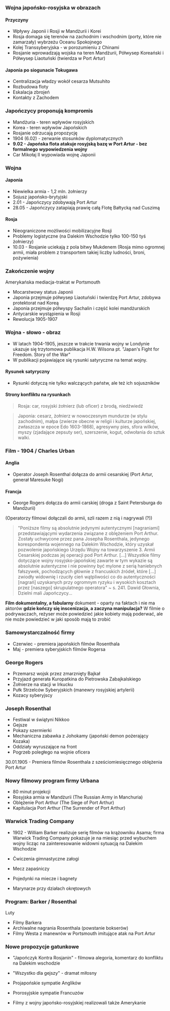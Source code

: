 ### Wojna japońsko-rosyjska w obrazach


#### Przyczyny

- Wpływy Japonii i Rosji w Mandżurii i Korei
- Rosja domaga się terenów na zachodnim i wschodnim (porty, które nie zamarzały) wybrzeżu Oceanu Spokojnego
- Kolej Transsyberyjska - w porozumieniu z Chinami
- Rosjanie wprowadzają wojska na teren Mandżurii, Półwysep Koreański i Półwysep Liaotuński (twierdza w Port Artur)

#### Japonia po siogunacie Tokugawa

- Centralizacja władzy wokół cesarza Mutsuhito
- Rozbudowa floty
- Eskalacja zbrojeń 
- Kontakty z Zachodem


### Japończycy proponują kompromis

- Mandżuria - teren wpływów rosyjskich
- Korea - teren wpływów Japońskich
- Rosjanie odrzucają propozycję
- 1904 (6.02) - zerwanie stosunków dyplomatycznych
- **9.02 - Japońska flota atakuje rosyjską bazę w Port Artur - bez formalnego wypowiedzenia wojny**
- Car Mikołaj II wypowiada wojnę Japonii


### Wojna

#### Japonia
- Niewielka armia - 1,2 mln. żołnierzy
- Sojusz japońsko-brytyjski
- 2.01 - Japończycy zdobywają Port Artur
- 28.05 - Japończycy zatapiają prawię całą Flotę Bałtycką nad Cuszimą

#### Rosja
- Nieograniczone możliwości mobilizacyjne Rosji
- Problemy logistyczne (na Dalekim Wschodzie tylko 100-150 tyś żołnierzy)
- 10.03 - Rosjanie uciekają z pola bitwy Mukdenem
(Rosja mimo ogromnej armii, miała problem z transportem takiej liczby ludności, broni, pożywienia)


### Zakończenie wojny
Amerykańska mediacja-traktat w Portsmouth

- Mocarstwowy status Japonii
- Japonia przejmuje półwysep Liaotuński i twierdzę Port Artur, zdobywa protektorat nad Koreą
- Japonia przejmuje półwyspy Sachalin i część kolei mandżurskich
- Antycarskie wystąpienia w Rosji
- Rewolucja 1905-1907

### Wojna - słowo - obraz

- W latach 1904-1905, jeszcze w trakcie trwania wojny w Londynie ukazuje się trzytomowa publikacja H.W. Wilsona pt. "Japan's Fight for Freedom. Story of the War"
- W publikacji pojawiające się rysunki satyryczne na temat wojny.


#### Rysunek satyryczny

- Rysunki dotyczą nie tylko walczących państw, ale też ich sojuszników

#### Strony konfliktu na rysunkach

> Rosja: car, rosyjski żołnierz (lub oficer) z brodą, niedźwiedź


>Japonia: cesarz, żołnierz w nowoczesnym mundurze (w stylu zachodnim), małpa (zwierze obecne w religii i kulturze japońskiej, zwłaszcza w epoce Edo 1603-1868), agresywny pies, sfora wilków, myszy (zjadające zepsuty ser), szerszenie, kogut, odwołania do sztuk walki.


### Film - 1904 / Charles Urban

#### Anglia
- Operator Joseph Rosenthal dołącza do armii cesarskiej (Port Artur, generał Maresuke Nogi)

#### Francja
- George Rogers dołącza do armii carskiej (droga z Saint Petersburga do Mandżurii)

(Operatorzy filmowi dołączali do armii, szli razem z nią i nagrywali (?))


>"Poniższe filmy są absolutnie jedynymi autentycznymi [nagraniami] przedstawiającymi wydarzenia związane z oblężeniem Port Arthur. Zostały uchwycone przez pana Josepha Rosenthala, jedynego korespondenta wojennego na Dalekim Wschodzie, który uzyskał pozwolenie japońskiego Urzędu Wojny na towarzyszenie 3. Armii Cesarskiej podczas jej operacji pod Port Arthur. [...] Wszystkie filmy dotyczące wojny rosyjsko-japońskiej zawarte w tym wykazie są absolutnie autentyczne i nie powinny być mylone z serią haniebnych fałszywek, pochodzących głównie z francuskich źródeł, które [...] zwiodły widownię i rzuciły cień wątpliwości co do autentyczności [nagrań] uzyskanych przy ogromnym ryzyku i wysokich kosztach przez [naszego] skrupulatnego operatora" ~ s. 241. Dawid Głownia, Dzielni mali Japończycy...


**Film dokumentalny, a fabularny**
dokument - oparty na faktach i nie ma aktorów
**gdzie kończy się inscenizacja, a zaczyna manipulacja?** 
W filmie o podrywaczach, reżyser może powiedzieć jakie kobiety mają poderwać, ale nie może powiedzieć w jaki sposób mają to zrobić

### Samowystarczalność firmy

- Czerwiec - premiera japońskich filmów Rosenthala
- Maj - premiera syberyjskich filmów Rogersa


### George Rogers

- Przemarsz wojsk przez zmarznięty Bajkał
- Przyjazd generała Kuropatkina do Pietrowska Zabajkalskiego
- Żołnierze na stacji w Irkucku
- Pułk Strzelców Syberyjskich (manewry rosyjskiej artylerii)
- Kozacy syberyjscy


### Joseph Rosenthal

- Festiwal w świątyni Nikkoo
- Gejsze
- Pokazy szermierki
- Mechaniczna zabawka z Johokamy (japoński demon pożerający Kozaka)
- Oddziały wyruszające na front
- Pogrzeb poległego na wojnie oficera



30.01.1905 - Premiera filmów Rosenthala z sześciomiesięcznego oblężenia Port Artur

### Nowy filmowy program firmy Urbana

- 80 minut projekcji
- Rosyjska armia w Mandżurii (The Russian Army in Manchuria)
- Oblężenie Port Arthur (The Siege of Port Arthur)
- Kapitulacja Port Arthur (The Surrender of Port Arthur)


### Warwick Trading Company

- 1902 - William Barker realizuje serię filmów na krążowniku Asama; firma Warwick Trading Company pokazuje je na miesiąc przed wybuchem wojny licząc na zainteresowanie widowni sytuacją na Dalekim Wschodzie

- Ćwiczenia gimnastyczne załogi
- Mecz zapaśniczy
- Pojedynki na miecze i bagnety
- Marynarze przy działach okrętowych


### Program: Barker / Rosenthal
Luty

- Filmy Barkera
- Archiwalne nagrania Rosenthala (powstanie bokserów)
- Filmy Westa z manewrów w Portsmouth imitujące atak na Port Artur


### Nowe propozycje gatunkowe

- "Japończyk Kontra Rosjanin" - filmowa alegoria, komentarz do konfliktu na Dalekim wschodzie
- "Wszystko dla gejszy" - dramat miłosny


- Projapońskie sympatie Anglików
- Prorosyjskie sympatie Francuzów
- Filmy z wojny japońsko-rosyjskiej realizowali także Amerykanie
